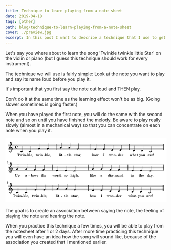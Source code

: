 ```yaml
---
title: Technique to learn playing from a note sheet
date: 2019-04-18
tags: [other]
path: blog/technique-to-learn-playing-from-a-note-sheet
cover: ./preview.jpg
excerpt: In this post I want to describe a technique that I use to get better at playing songs from a note sheet.
---
```


Let's say you where about to learn the song 'Twinkle twinkle little Star' on the violin or piano (but I guess this technique should work for every instrument).

The technique we will use is fairly simple: Look at the note you want to play and say its name loud before you play it.
  
It's important that you first say the note out loud and THEN play.     

Don't do it at the same time as the learning effect won't be as big. (Going slower sometimes is going faster.) 
 
When you have played the first note, you will do the same with the second note and so on until you have finished the melody.
Be aware to play really slowly (almost in a mechanical way) so that you can concentrate on each note when you play it.

![song](./song.png "In this example this technique would be like this: Say C - Play C - Say C - Play C - Say G - Play G (and so on)")

The goal is to create an association between saying the note, the feeling of playing the note and hearing the note.

When you practice this technique a few times, you will be able to play from the notesheet after 1 or 2 days.
After more time practicing this technique you will even have an idea how the song will sound like, because of the association you created that I mentioned earlier.








